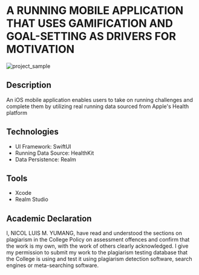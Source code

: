 # A RUNNING MOBILE APPLICATION THAT USES GAMIFICATION AND GOAL-SETTING AS DRIVERS FOR MOTIVATION


![project_sample](https://github.com/Birkbeck/msc-project-source-code-files-22-23-yumangnicol/assets/114883697/272bdf97-f7f3-47df-9e2a-86ad84e35412)  


## Description
An iOS mobile application enables users to take on running challenges and complete them by utilizing real running data sourced from Apple's Health platform

## Technologies
- UI Framework: SwiftUI
- Running Data Source: HealthKit
- Data Persistence: Realm

## Tools
- Xcode
- Realm Studio

## Academic Declaration
I, NICOL LUIS M. YUMANG, have read and understood the sections on plagiarism in the College Policy on assessment offences and confirm that the work is my own, with the work of others clearly acknowledged. I give my permission to submit my work to the plagiarism testing database that the College is using and test it using plagiarism detection software, search engines or meta-searching software.
